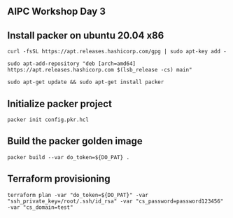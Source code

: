 ## AIPC Workshop Day 3

## Install packer on ubuntu 20.04 x86

```
curl -fsSL https://apt.releases.hashicorp.com/gpg | sudo apt-key add -
```

````
sudo apt-add-repository "deb [arch=amd64] https://apt.releases.hashicorp.com $(lsb_release -cs) main"
````

```
sudo apt-get update && sudo apt-get install packer
```

## Initialize packer project

```
packer init config.pkr.hcl
```

## Build the packer golden image
```
packer build --var do_token=${DO_PAT} .
```

## Terraform provisioning

```
terraform plan -var "do_token=${DO_PAT}" -var "ssh_private_key=/root/.ssh/id_rsa" -var "cs_password=password123456" -var "cs_domain=test"
```

```

```
